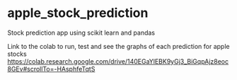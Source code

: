 # apple_stock_prediction
Stock prediction app using scikit learn  and pandas

Link to the colab to run, test and see the graphs of each prediction for apple stocks
https://colab.research.google.com/drive/140EGaYlEBK9yGj3_BiGqpAjz8eoc8GEv#scrollTo=-HAsphfeTqtS

